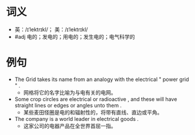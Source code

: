 # 词义
- 英：/ɪˈlektrɪkl/； 美：/ɪˈlektrɪkl/
- #adj 电的；发电的；用电的；发生电的；电气科学的
# 例句
- The Grid takes its name from an analogy with the electrical " power grid " .
	- 网格将它的名字比喻为与电有关的电网。
- Some crop circles are electrical or radioactive , and these will have straight lines or edges or angles unto them .
	- 某些麦田怪圈是电的和辐射性的，将带有直线、直边或平角。
- The company is a world leader in electrical goods .
	- 这家公司的电器产品在全世界首屈一指。
